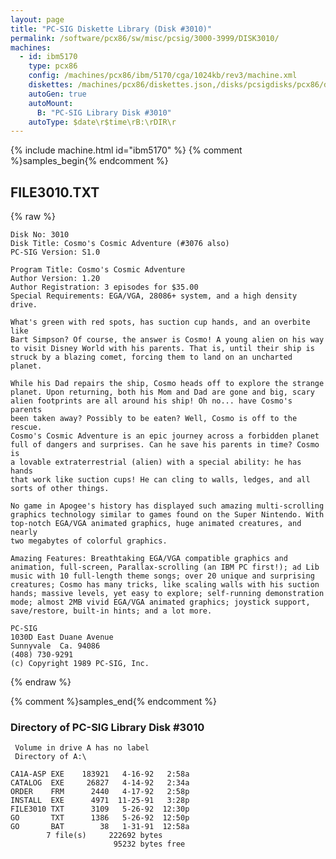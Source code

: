 ```yaml
---
layout: page
title: "PC-SIG Diskette Library (Disk #3010)"
permalink: /software/pcx86/sw/misc/pcsig/3000-3999/DISK3010/
machines:
  - id: ibm5170
    type: pcx86
    config: /machines/pcx86/ibm/5170/cga/1024kb/rev3/machine.xml
    diskettes: /machines/pcx86/diskettes.json,/disks/pcsigdisks/pcx86/diskettes.json
    autoGen: true
    autoMount:
      B: "PC-SIG Library Disk #3010"
    autoType: $date\r$time\rB:\rDIR\r
---
```


{% include machine.html id="ibm5170" %}
{% comment %}samples_begin{% endcomment %}

## FILE3010.TXT

{% raw %}
```
Disk No: 3010                                                           
Disk Title: Cosmo's Cosmic Adventure (#3076 also)                       
PC-SIG Version: S1.0                                                    
                                                                        
Program Title: Cosmo's Cosmic Adventure                                 
Author Version: 1.20                                                    
Author Registration: 3 episodes for $35.00                              
Special Requirements: EGA/VGA, 28086+ system, and a high density drive. 
                                                                        
What's green with red spots, has suction cup hands, and an overbite like
Bart Simpson? Of course, the answer is Cosmo! A young alien on his way  
to visit Disney World with his parents. That is, until their ship is    
struck by a blazing comet, forcing them to land on an uncharted planet. 
                                                                        
While his Dad repairs the ship, Cosmo heads off to explore the strange  
planet. Upon returning, both his Mom and Dad are gone and big, scary    
alien footprints are all around his ship! Oh no... have Cosmo's parents 
been taken away? Possibly to be eaten? Well, Cosmo is off to the rescue.
Cosmo's Cosmic Adventure is an epic journey across a forbidden planet   
full of dangers and surprises. Can he save his parents in time? Cosmo is
a lovable extraterrestrial (alien) with a special ability: he has hands 
that work like suction cups! He can cling to walls, ledges, and all     
sorts of other things.                                                  
                                                                        
No game in Apogee's history has displayed such amazing multi-scrolling  
graphics technology similar to games found on the Super Nintendo. With  
top-notch EGA/VGA animated graphics, huge animated creatures, and nearly
two megabytes of colorful graphics.                                     
                                                                        
Amazing Features: Breathtaking EGA/VGA compatible graphics and          
animation, full-screen, Parallax-scrolling (an IBM PC first!); ad Lib   
music with 10 full-length theme songs; over 20 unique and surprising    
creatures; Cosmo has many tricks, like scaling walls with his suction   
hands; massive levels, yet easy to explore; self-running demonstration  
mode; almost 2MB vivid EGA/VGA animated graphics; joystick support,     
save/restore, built-in hints; and a lot more.                           
                                                                        
PC-SIG                                                                  
1030D East Duane Avenue                                                 
Sunnyvale  Ca. 94086                                                    
(408) 730-9291                                                          
(c) Copyright 1989 PC-SIG, Inc.                                         
```
{% endraw %}

{% comment %}samples_end{% endcomment %}

### Directory of PC-SIG Library Disk #3010

     Volume in drive A has no label
     Directory of A:\

    CA1A-ASP EXE    183921   4-16-92   2:58a
    CATALOG  EXE     26827   4-14-92   2:34a
    ORDER    FRM      2440   4-17-92   2:58p
    INSTALL  EXE      4971  11-25-91   3:28p
    FILE3010 TXT      3109   5-26-92  12:30p
    GO       TXT      1386   5-26-92  12:50p
    GO       BAT        38   1-31-91  12:58a
            7 file(s)     222692 bytes
                           95232 bytes free
